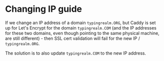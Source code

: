 # Changing IP guide

If we change an IP address of a domain `typingrealm.ORG`, but Caddy is set up for Let's Encrypt for the domain `typingrealm.COM` (and the IP addresses for these two domains, even though pointing to the same physical machine, are still different) - then SSL cert validation will fail for the new IP / `typingrealm.ORG`.

The solution is to also update `typingrealm.COM` to the new IP address.
